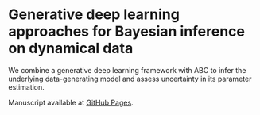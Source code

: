 # Generative deep learning approaches for Bayesian inference on dynamical data

We combine a generative deep learning framework with ABC to infer the underlying data-generating model and assess uncertainty in its parameter estimation.

Manuscript available at [GitHub Pages](https://github.com/jp4474/viaABC_manuscript/blob/main/Generative%20Language%20Modeling%20for%20Causal%20Inference%20on%20Dynamical%20Data/Park_etal.pdf).

